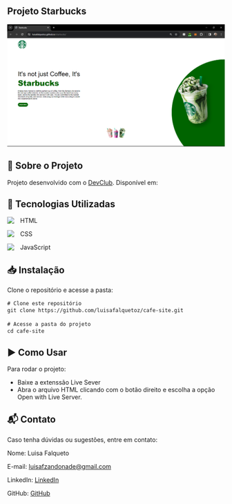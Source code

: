 ## Projeto Starbucks
![Screenshot do projeto](img/screenshot.png)

## 📖 Sobre o Projeto 
Projeto desenvolvido com o <a href="https://rodolfomori.com.br/devclub" target="_blank">DevClub</a>. 
Disponível em: 

## 🚀 Tecnologias Utilizadas
<div style="display: inline_block">
<p>HTML<img  align="left" width="30px" src="https://cdn.jsdelivr.net/npm/simple-icons@3.13.0/icons/html5.svg"></p>
<p>CSS<img align="left" width="30px" src="https://cdn.jsdelivr.net/npm/simple-icons@3.13.0/icons/css3.svg"></p>
<p>JavaScript<img align="left" width="30px" src="https://cdn.jsdelivr.net/npm/simple-icons@3.13.0/icons/javascript.svg"></p>
</div>

## 📥 Instalação

Clone o repositório e acesse a pasta:

```
# Clone este repositório
git clone https://github.com/luisafalquetoz/cafe-site.git

# Acesse a pasta do projeto
cd cafe-site
```

## ▶️ Como Usar
Para rodar o projeto: 
- Baixe a extenssão Live Sever
- Abra o arquivo HTML clicando com o botão direito e escolha a opção Open with Live Server.

## 📬 Contato
Caso tenha dúvidas ou sugestões, entre em contato:

Nome: Luisa Falqueto

E-mail: luisafzandonade@gmail.com

LinkedIn: [LinkedIn](https://www.linkedin.com/in/luisa-falqueto/)

GitHub: [GitHub](https://github.com/luisafalquetoz)
